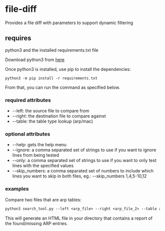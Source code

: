 # file-diff

Provides a file diff with parameters to support dynamic filtering

## requires

python3 and the installed requirements.txt file

Download python3 from [here](https://www.python.org/downloads/)

Once python3 is installed, use pip to install the dependencies:

`python3 -m pip install -r requirements.txt`

From that, you can run the command as specified below.

### required attributes

- --left: the source file to compare from
- --right: the destination file to compare against
- --table: the table type lookup (arp/mac)

### optional attributes

- --help: gets the help menu
- --ignore: a comma separated set of strings to use if you want to ignore lines from being tested
- --only: a comma separated set of strings to use if you want to only test lines with the specified values
- --skip_numbers: a comma separated set of numbers to include which lines you want to skip in both files, eg.: --skip_numbers 1,4,5-10,12

### examples

Compare two files that are arp tables:

```txt
python3 search_tool.py --left <arp_file> --right <arp_file_2> --table arp
```

This will generate an HTML file in your directory that contains a report of the found/missing ARP entries.